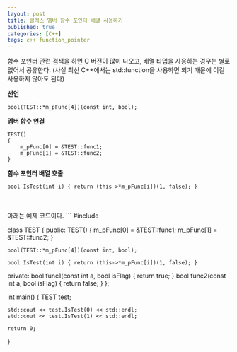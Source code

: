 ```yaml
---
layout: post
title: 클래스 멤버 함수 포인터 배열 사용하기
published: true
categories: [C++]
tags: c++ function_pointer
---
```

함수 포인터 관련 검색을 하면 C 버전이 많이 나오고, 배열 타입을 사용하는 경우는 별로 없어서 공유한다.
(사실 최신 C++에서는 std::function을 사용하면 되기 때문에 이걸 사용하지 않아도 된다)

**선언**
```
bool(TEST::*m_pFunc[4])(const int, bool);
```

**멤버 함수 연결**
```
TEST()
{
	m_pFunc[0] = &TEST::func1;
	m_pFunc[1] = &TEST::func2;
}
```

**함수 포인터 배열 호출**
```
bool IsTest(int i) { return (this->*m_pFunc[i])(1, false); }
```

<br>
<br>
아래는 예제 코드이다.
```
#include <iostream>

class TEST
{
public:
	TEST()
	{
		m_pFunc[0] = &TEST::func1;
		m_pFunc[1] = &TEST::func2;
	}

	bool(TEST::*m_pFunc[4])(const int, bool);

	bool IsTest(int i) { return (this->*m_pFunc[i])(1, false); }

private:
	bool func1(const int a, bool isFlag) { return true; }
	bool func2(const int a, bool isFlag) { return false; }
};


int main()
{
	TEST test;

	std::cout << test.IsTest(0) << std::endl;
	std::cout << test.IsTest(1) << std::endl;

	return 0;
}
```
